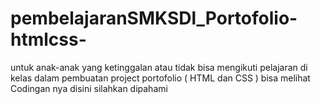 # pembelajaranSMKSDl_Portofolio-htmlcss-

untuk anak-anak yang ketinggalan atau tidak bisa mengikuti pelajaran di kelas dalam pembuatan project portofolio ( HTML dan CSS ) bisa melihat Codingan nya disini silahkan dipahami 
